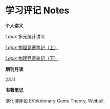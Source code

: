 # 学习评记 Notes



**个人讲义**

*Laplx* 多元统计讲义

[*Laplx* 物理竞赛笔记（上）](note/phy-1.pdf)

[*Laplx* 物理竞赛笔记（下）](note/phy-2.pdf)

**期刊月读**

23.11

**书著笔记**

演化博弈论  EVolutionary Game Theory, Weibull, 